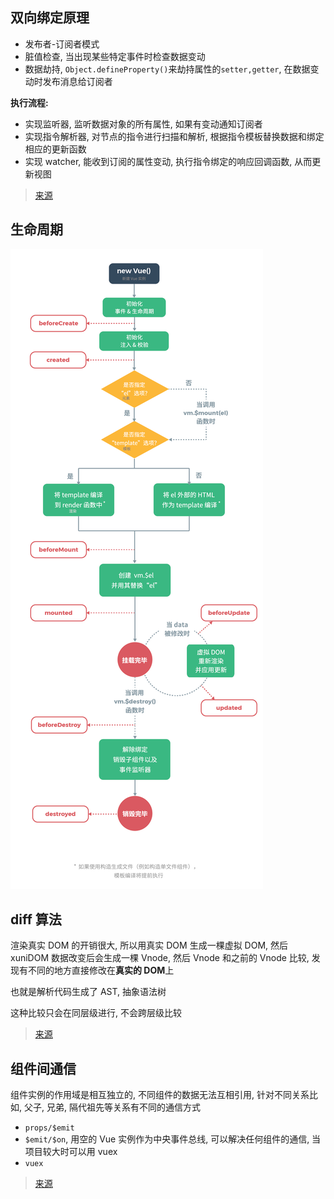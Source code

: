 ## 双向绑定原理

- 发布者-订阅者模式
- 脏值检查, 当出现某些特定事件时检查数据变动
- 数据劫持, `Object.defineProperty()`来劫持属性的`setter,getter`, 在数据变动时发布消息给订阅者

**执行流程:**

- 实现监听器, 监听数据对象的所有属性, 如果有变动通知订阅者
- 实现指令解析器, 对节点的指令进行扫描和解析, 根据指令模板替换数据和绑定相应的更新函数
- 实现 watcher, 能收到订阅的属性变动, 执行指令绑定的响应回调函数, 从而更新视图

> [来源](https://segmentfault.com/a/1190000006599500)

## 生命周期

![](../source/vue-1.jpg)

## diff 算法

渲染真实 DOM 的开销很大, 所以用真实 DOM 生成一棵虚拟 DOM, 然后 xuniDOM 数据改变后会生成一棵 Vnode, 然后 Vnode 和之前的 Vnode 比较, 发现有不同的地方直接修改在**真实的 DOM**上

也就是解析代码生成了 AST, 抽象语法树

这种比较只会在同层级进行, 不会跨层级比较

> [来源](https://github.com/aooy/blog/issues/2)

## 组件间通信

组件实例的作用域是相互独立的, 不同组件的数据无法互相引用, 针对不同关系比如, 父子, 兄弟, 隔代祖先等关系有不同的通信方式

- `props/$emit`
- `$emit/$on`, 用空的 Vue 实例作为中央事件总线, 可以解决任何组件的通信, 当项目较大时可以用 vuex
- `vuex`

> [来源](https://juejin.im/post/5cde0b43f265da03867e78d3)
